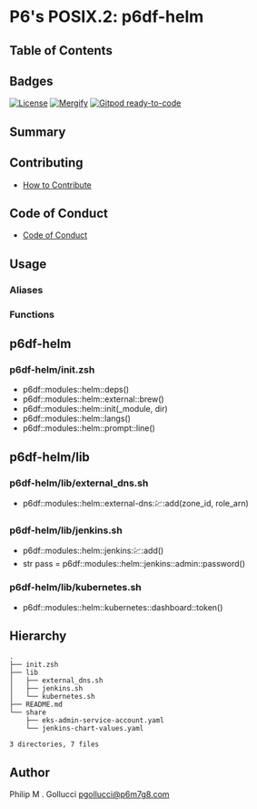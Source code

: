 # P6's POSIX.2: p6df-helm

## Table of Contents

## Badges

[![License](https://img.shields.io/badge/License-Apache%202.0-yellowgreen.svg)](https://opensource.org/licenses/Apache-2.0)
[![Mergify](https://img.shields.io/endpoint.svg?url=https://gh.mergify.io/badges//p6df-helm/&style=flat)](https://mergify.io)
[![Gitpod ready-to-code](https://img.shields.io/badge/Gitpod-ready--to--code-blue?logo=gitpod)](<https://gitpod.io/#https://github.com//p6df-helm>)

## Summary

## Contributing

- [How to Contribute](<https://github.com//.github/blob/main/CONTRIBUTING.md>)

## Code of Conduct

- [Code of Conduct](<https://github.com//.github/blob/main/CODE_OF_CONDUCT.md>)

## Usage

### Aliases

### Functions

## p6df-helm

### p6df-helm/init.zsh

- p6df::modules::helm::deps()
- p6df::modules::helm::external::brew()
- p6df::modules::helm::init(_module, dir)
- p6df::modules::helm::langs()
- p6df::modules::helm::prompt::line()

## p6df-helm/lib

### p6df-helm/lib/external_dns.sh

- p6df::modules::helm::external-dns::chart::add(zone_id, role_arn)

### p6df-helm/lib/jenkins.sh

- p6df::modules::helm::jenkins::chart::add()
- str pass = p6df::modules::helm::jenkins::admin::password()

### p6df-helm/lib/kubernetes.sh

- p6df::modules::helm::kubernetes::dashboard::token()

## Hierarchy

```text
.
├── init.zsh
├── lib
│   ├── external_dns.sh
│   ├── jenkins.sh
│   └── kubernetes.sh
├── README.md
└── share
    ├── eks-admin-service-account.yaml
    └── jenkins-chart-values.yaml

3 directories, 7 files
```

## Author

Philip M . Gollucci <pgollucci@p6m7g8.com>
